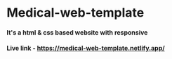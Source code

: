 # Medical-web-template
#### It's a html & css based website with responsive
####  Live link - https://medical-web-template.netlify.app/
